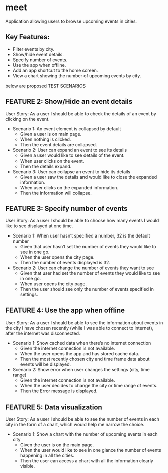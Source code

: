 # meet



Application allowing users to browse upcoming events in cities.

## Key Features:
* Filter events by city.
* Show/hide event details.
* Specify number of events.
* Use the app when offline.
* Add an app shortcut to the home screen.
* View a chart showing the number of upcoming events by city.

below are proposed TEST SCENARIOS

## FEATURE 2: Show/Hide an event details
User Story: As a user I should be able to check the details of an event by clicking on the event.
  *	Scenario 1: An event element is collapsed by default
    - Given a user is on main page.
    - When nothing is clicked.
    - Then the event details are collapsed.
  *	Scenario 2: User can expand an event to see its details
    - Given a user would like to see details of the event.
    - When user clicks on the event.
    - Then the details expand.
  *	Scenario 3: User can collapse an event to hide its details
    - Given a user saw the details and would like to close the expanded information.
    - When user clicks on the expanded information.
    - Then the information will collapse.

## FEATURE 3: Specify number of events
User Story: As a user I should be able to choose how many events I would like to see displayed at one time.
  *	Scenario 1: When user hasn’t specified a number, 32 is the default number
    - Given that user hasn’t set the number of events they would like to see in one go.
    - When the user opens the city page.
    - Then the number of events displayed is 32.
  *	Scenario 2: User can change the number of events they want to see
    - Given that user had set the number of events they would like to see in one go.
    - When user opens the city page.
    - Then the user should see only the number of events specified in settings.

## FEATURE 4: Use the app when offline
User Story: As a user I should be able to see the information about events in the city I have chosen recently (while I was able to connect to internet), after the internet was disconnected.
  *	Scenario 1: Show cached data when there’s no internet connection
    - Given the internet connection is not available.
    - When the user opens the app and has stored cache data.
    - Then the most recently chosen city and time frame data about events will be displayed.
  *	Scenario 2: Show error when user changes the settings (city, time range)
    - Given the internet connection is not available.
    - When the user decides to change the city or time range of events.
    - Then the Error message is displayed.

## FEATURE 5: Data visualization
User Story: As a user I should be able to see the number of events in each city in the form of a chart, which would help me narrow the choice.
  *	Scenario 1: Show a chart with the number of upcoming events in each city
    - Given the user is on the main page.
    - When the user would like to see in one glance the number of events happening in all the cities.
    - Then the user can access a chart with all the information clearly visible. 


